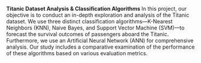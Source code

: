 <H><B>Titanic Dataset Analysis & Classification Algorithms </H></B>
In this project, our objective is to conduct an in-depth exploration and analysis of the Titanic dataset. We use three distinct classification algorithms—K-Nearest Neighbors (KNN), Naive Bayes, and Support Vector Machine (SVM)—to forecast the survival outcomes of passengers aboard the Titanic. Furthermore, we use an Artificial Neural Network (ANN) for comprehensive analysis. Our study includes a comparative examination of the performance of these algorithms based on various evaluation metrics.
